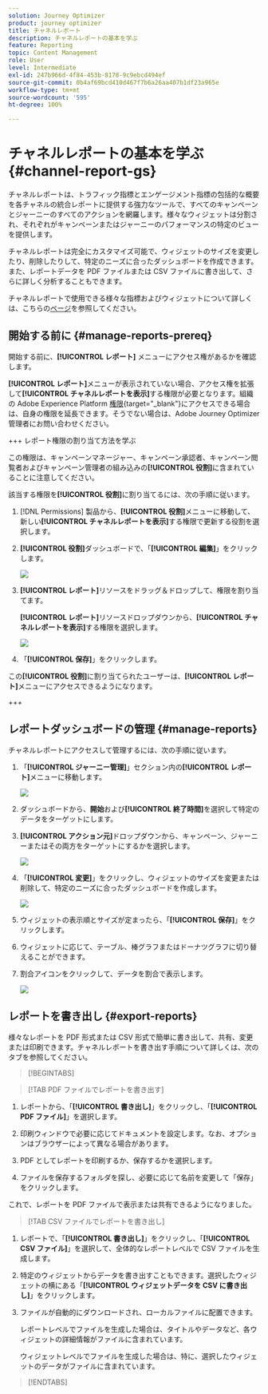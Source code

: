 ```yaml
---
solution: Journey Optimizer
product: journey optimizer
title: チャネルレポート
description: チャネルレポートの基本を学ぶ
feature: Reporting
topic: Content Management
role: User
level: Intermediate
exl-id: 247b966d-4f84-453b-8178-9c9ebcd494ef
source-git-commit: 0b4af69bcd410d467f7b6a26aa407b1df23a965e
workflow-type: tm+mt
source-wordcount: '595'
ht-degree: 100%

---
```


# チャネルレポートの基本を学ぶ {#channel-report-gs}

チャネルレポートは、トラフィック指標とエンゲージメント指標の包括的な概要を各チャネルの統合レポートに提供する強力なツールで、すべてのキャンペーンとジャーニーのすべてのアクションを網羅します。様々なウィジェットは分割され、それぞれがキャンペーンまたはジャーニーのパフォーマンスの特定のビューを提供します。

チャネルレポートは完全にカスタマイズ可能で、ウィジェットのサイズを変更したり、削除したりして、特定のニーズに合ったダッシュボードを作成できます。また、レポートデータを PDF ファイルまたは CSV ファイルに書き出して、さらに詳しく分析することもできます。

チャネルレポートで使用できる様々な指標およびウィジェットについて詳しくは、こちらの[ページ](channel-report.md)を参照してください。

## 開始する前に {#manage-reports-prereq}

開始する前に、**[!UICONTROL レポート]** メニューにアクセス権があるかを確認します。

**[!UICONTROL レポート]**&#x200B;メニューが表示されていない場合、アクセス権を拡張して&#x200B;**[!UICONTROL チャネルレポートを表示]**&#x200B;する権限が必要となります。組織の Adobe Experience Platform [権限](https://experienceleague.adobe.com/docs/experience-platform/access-control/home.html?lang=ja){target="_blank"}にアクセスできる場合は、自身の権限を延長できます。そうでない場合は、Adobe Journey Optimizer 管理者にお問い合わせください。

+++ レポート権限の割り当て方法を学ぶ

この権限は、キャンペーンマネージャー、キャンペーン承認者、キャンペーン閲覧者およびキャンペーン管理者の組み込みの&#x200B;**[!UICONTROL 役割]**&#x200B;に含まれていることに注意してください。

該当する権限を&#x200B;**[!UICONTROL 役割]**&#x200B;に割り当てるには、次の手順に従います。

1. [!DNL Permissions] 製品から、**[!UICONTROL 役割]**&#x200B;メニューに移動して、新しい&#x200B;**[!UICONTROL チャネルレポートを表示]**&#x200B;する権限で更新する役割を選択します。

1. **[!UICONTROL 役割]**&#x200B;ダッシュボードで、「**[!UICONTROL 編集]**」をクリックします。

   ![](assets/channel_permission_1.png)

1. **[!UICONTROL レポート]**&#x200B;リソースをドラッグ＆ドロップして、権限を割り当てます。

   **[!UICONTROL レポート]**&#x200B;リソースドロップダウンから、**[!UICONTROL チャネルレポートを表示]**&#x200B;する権限を選択します。

   ![](assets/channel_permission_2.png)

1. 「**[!UICONTROL 保存]**」をクリックします。

この&#x200B;**[!UICONTROL 役割]**&#x200B;に割り当てられたユーザーは、**[!UICONTROL レポート]**&#x200B;メニューにアクセスできるようになります。

+++

## レポートダッシュボードの管理 {#manage-reports}

チャネルレポートにアクセスして管理するには、次の手順に従います。

1. 「**[!UICONTROL ジャーニー管理]**」セクション内の&#x200B;**[!UICONTROL レポート]**&#x200B;メニューに移動します。

   ![](assets/channel_report_1.png)

1. ダッシュボードから、**開始**&#x200B;および&#x200B;**[!UICONTROL 終了時間]**&#x200B;を選択して特定のデータをターゲットにします。

1. **[!UICONTROL アクション元]**&#x200B;ドロップダウンから、キャンペーン、ジャーニーまたはその両方をターゲットにするかを選択します。

   ![](assets/channel_report_2.png)

1. 「**[!UICONTROL 変更]**」をクリックし、ウィジェットのサイズを変更または削除して、特定のニーズに合ったダッシュボードを作成します。

   ![](assets/channel_report_3.png)

1. ウィジェットの表示順とサイズが定まったら、「**[!UICONTROL 保存]**」をクリックします。

1. ウィジェットに応じて、テーブル、棒グラフまたはドーナツグラフに切り替えることができます。

1. 割合アイコンをクリックして、データを割合で表示します。

   ![](assets/channel_report_4.png)

## レポートを書き出し {#export-reports}

様々なレポートを PDF 形式または CSV 形式で簡単に書き出して、共有、変更または印刷できます。チャネルレポートを書き出す手順について詳しくは、次のタブを参照してください。

>[!BEGINTABS]

>[!TAB PDF ファイルでレポートを書き出す]

1. レポートから、「**[!UICONTROL 書き出し]**」をクリックし、「**[!UICONTROL PDF ファイル]**」を選択します。

1. 印刷ウィンドウで必要に応じてドキュメントを設定します。なお、オプションはブラウザーによって異なる場合があります。

1. PDF としてレポートを印刷するか、保存するかを選択します。

1. ファイルを保存するフォルダを探し、必要に応じて名前を変更して「保存」をクリックします。

これで、レポートを PDF ファイルで表示または共有できるようになりました。

>[!TAB CSV ファイルでレポートを書き出し]

1. レポートで、「**[!UICONTROL 書き出し]**」をクリックし、「**[!UICONTROL CSV ファイル]**」を選択して、全体的なレポートレベルで CSV ファイルを生成します。

1. 特定のウィジェットからデータを書き出すこともできます。選択したウィジェットの横にある「**[!UICONTROL ウィジェットデータを CSV に書き出し]**」をクリックします。

1. ファイルが自動的にダウンロードされ、ローカルファイルに配置できます。

   レポートレベルでファイルを生成した場合は、タイトルやデータなど、各ウィジェットの詳細情報がファイルに含まれています。

   ウィジェットレベルでファイルを生成した場合は、特に、選択したウィジェットのデータがファイルに含まれています。

>[!ENDTABS]
